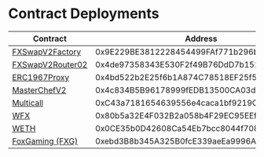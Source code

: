 # Contract Deployments

| Contract                                                                                        | Address                                    |
| ----------------------------------------------------------------------------------------------- | ------------------------------------------ |
| [FXSwapV2Factory](https://pundiscan.io/evm/address/0x9E229BE3812228454499FAf771b296bedFe8c904)  | 0x9E229BE3812228454499FAf771b296bedFe8c904 |
| [FXSwapV2Router02](https://pundiscan.io/evm/address/0x4de97358343E530F2f49B76DdD7b151b21e16c57) | 0x4de97358343E530F2f49B76DdD7b151b21e16c57 |
| [ERC1967Proxy](https://pundiscan.io/evm/address/0x4bd522b2E25f6b1A874C78518EF25f5914C522dC)     | 0x4bd522b2E25f6b1A874C78518EF25f5914C522dC |
| [MasterChefV2](https://pundiscan.io/evm/address/0x4c834B5B96178999fEDB13500CA03dE90CF1D605)     | 0x4c834B5B96178999fEDB13500CA03dE90CF1D605 |
| [Multicall](https://pundiscan.io/evm/address/0xC43a7181654639556e4caca1bf9219C14a106401)        | 0xC43a7181654639556e4caca1bf9219C14a106401 |
| [WFX](https://pundiscan.io/evm/address/0x80b5a32E4F032B2a058b4F29EC95EEfEEB87aDcd)              | 0x80b5a32E4F032B2a058b4F29EC95EEfEEB87aDcd |
| [WETH](https://pundiscan.io/evm/address/0x0CE35b0D42608Ca54Eb7bcc8044f7087C18E7717)             | 0x0CE35b0D42608Ca54Eb7bcc8044f7087C18E7717 |
| [FoxGaming (FXG)](https://pundiscan.io/evm/address/0xebd3B8b345A325B0fcE339aeEa9996A6a5a947dc)  | 0xebd3B8b345A325B0fcE339aeEa9996A6a5a947dc |
